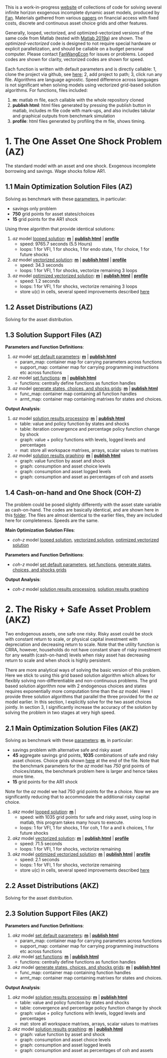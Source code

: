 This is a work-in-progress [website](https://fanwangecon.github.io/CodeDynaAsset/) of collections of code for solving several infinite horizon exogenous incomplete dynamic asset models, produced by [Fan](https://fanwangecon.github.io/). Materials gathered from various [papers](https://fanwangecon.github.io/research) on financial access with fixed costs, discrete and continuous asset choice grids and other features.

Generally, looped, vectorized, and optimized-vectorized versions of the same code from Matlab (tested with [Matlab 2019a](https://www.mathworks.com/company/newsroom/mathworks-announces-release-2019a-of-matlab-and-simulink.html)) are shown. The *optimized-vectorized* code is designed to not require special hardware or explicit parallelization, and should be callable on a budget personal computer. Please contact [FanWangEcon](https://fanwangecon.github.io/) for issues or problems.
Looped codes are shown for clarity, vectorized codes are shown for speed.

Each function is written with default parameters and is directly callable: 1, clone the project via github, see [here](docs/gitsetup.md); 2, add project to path; 3, click run any file. Algorithms are language agnostic. Speed difference across languages is not significant when solving models using vectorized grid-based solution algorithms. For functions, files included:

1. **m**: matlab m file, each callable with the whole repository cloned
2. **publish html**: html files generated by pressing the publish button in matlab, includes m file code with mark-ups, and also includes tabular and graphical outputs from benchmark simulation
3. **profile**: html files generated by profiling the m file, shows timing.


# 1. The One Asset One Shock Problem (AZ)
<!-- https://fanwangecon.github.io/CodeDynaAsset/m_az -->

The standard model with an asset and one shock. Exogenous incomplete borrowing and savings. Wage shocks follow AR1.

## 1.1 Main Optimization Solution Files (AZ)

Solving as benchmark with these [parameters](https://fanwangecon.github.io/CodeDynaAsset/m_az/paramfunc/html/ffs_az_set_default_param.html), in particular:

- savings only problem
- **750** grid points for asset states/choices
- **15** grid points for the AR1 shock

Using three algorithm that provide identical solutions:

1. *az* model [looped solution](https://fanwangecon.github.io/CodeDynaAsset/m_az/solve/html/ff_az_vf.html): [**m**](https://github.com/FanWangEcon/CodeDynaAsset/blob/master/m_az/solve/ff_az_vf.m) \| [**publish html**](https://fanwangecon.github.io/CodeDynaAsset/m_az/solve/html/ff_az_vf.html) \| [**profile**](https://fanwangecon.github.io/CodeDynaAsset/m_az/solve/profile/ff_az_vf_default_p3/file0.html)
    * speed: 9765.7 seconds (5.5 Hours)
    * loops: 1 for VFI, 1 for shocks, 1 for endo state, 1 for choice, 1 for future shocks
2. *az* model [vectorized solution](https://fanwangecon.github.io/CodeDynaAsset/m_az/solve/html/ff_az_vf_vec.html): [**m**](https://github.com/FanWangEcon/CodeDynaAsset/blob/master/m_az/solve/ff_az_vf_vec.m) \| [**publish html**](https://fanwangecon.github.io/CodeDynaAsset/m_az/solve/html/ff_az_vf_vec.html) \| [**profile**](https://fanwangecon.github.io/CodeDynaAsset/m_az/solve/profile/ff_az_vf_vec_default_p3/file0.html)    
    * speed: 34.3 seconds
    * loops: 1 for VFI, 1 for shocks, vectorize remaining 3 loops
3. *az* model [optimized vectorized solution](https://fanwangecon.github.io/CodeDynaAsset/m_az/solve/html/ff_az_vf_vecsv.html): [**m**](https://github.com/FanWangEcon/CodeDynaAsset/blob/master/m_az/solve/ff_az_vf_vecsv.m) \| [**publish html**](https://fanwangecon.github.io/CodeDynaAsset/m_az/solve/html/ff_az_vf_vecsv.html) \| [**profile**](https://fanwangecon.github.io/CodeDynaAsset/m_az/solve/profile/ff_az_vf_vecsv_default_p3/file0.html)    
    * speed: 1.2 seconds
    * loops: 1 for VFI, 1 for shocks, vectorize remaining 3 loops
    * store u(c) in cells, several speed improvements described [here](https://fanwangecon.github.io/M4Econ/)

## 1.2 Asset Distributions (AZ)

Solving for the asset distribution.

## 1.3 Solution Support Files (AZ)

**Parameters and Function Definitions**:
1. *az* model [set default parameters](https://fanwangecon.github.io/CodeDynaAsset/m_az/paramfunc/html/ffs_az_set_default_param.html): [**m**](https://github.com/FanWangEcon/CodeDynaAsset/blob/master/m_az/paramfunc/ffs_az_set_default_param.m) \| [**publish html**](https://fanwangecon.github.io/CodeDynaAsset/m_az/paramfunc/html/ffs_az_set_default_param.html)
    * param_map: container map for carrying parameters across functions
    * support_map: container map for carrying programming instructions etc across functions
2. *az* model [set functions](https://fanwangecon.github.io/CodeDynaAsset/m_az/paramfunc/html/ffs_az_set_functions.html): [**m**](https://github.com/FanWangEcon/CodeDynaAsset/blob/master/m_az/paramfunc/ffs_az_set_functions.m) \| [**publish html**](https://fanwangecon.github.io/CodeDynaAsset/m_az/paramfunc/html/ffs_az_set_functions.html)
    * functions: centrally define functions as function handles
3. *az* model [generate states, choices, and shocks grids](https://fanwangecon.github.io/CodeDynaAsset/m_az/paramfunc/html/ffs_az_get_funcgrid.html): [**m**](https://github.com/FanWangEcon/CodeDynaAsset/blob/master/m_az/paramfunc/ffs_az_get_funcgrid.m) \| [**publish html**](https://fanwangecon.github.io/CodeDynaAsset/m_az/paramfunc/html/ffs_az_get_funcgrid.html)
    * func_map: container map containing all function handles
    * armt_map: container map containing matrixes for states and choices.

**Output Analysis**:
1.  *az* model [solution results processing](https://fanwangecon.github.io/CodeDynaAsset/m_az/solvepost/html/ff_az_vf_post.html): [**m**](https://github.com/FanWangEcon/CodeDynaAsset/blob/master/m_az/solvepost/ff_az_vf_post.m) \| [**publish html**](https://fanwangecon.github.io/CodeDynaAsset/m_az/solvepost/html/ff_az_vf_post.html)
    * table: value and policy function by states and shocks
    * table: iteration convergence and percentage policy function change by shock
    * graph: value + policy functions with levels, logged levels and percentages
    * mat: store all workspace matrixes, arrays, scalar values to matrixes
2. *az* model [solution results graphing](https://fanwangecon.github.io/CodeDynaAsset/m_az/solvepost/html/ff_az_vf_post_graph.html): [**m**](https://github.com/FanWangEcon/CodeDynaAsset/blob/master/m_az/solvepost/ff_az_vf_post_graph.m) \| [**publish html**](https://fanwangecon.github.io/CodeDynaAsset/m_az/solvepost/html/ff_az_vf_post_graph.html)
    * graph: value function by asset and shock
    * graph: consumption and asset choice levels
    * graph: consumption and asset logged levels
    * graph: consumption and asset as percentages of coh and assets


## 1.4 Cash-on-hand and One Shock (COH-Z)

The problem could be posed slightly differently with the asset state variable as cash-on-hand. The codes are basically identical, and are shown here in this [folder](https://fanwangecon.github.io/CodeDynaAsset/m_oz). The files are almost identical to the earlier files, they are included here for completeness. Speeds are the same.

**Main Optimization Solution Files**:
- *coh-z* model [looped solution](https://fanwangecon.github.io/CodeDynaAsset/m_oz/solve/html/ff_oz_vf.html), [vectorized solution](https://fanwangecon.github.io/CodeDynaAsset/m_oz/solve/html/ff_oz_vf_vec.html), [optimized vectorized solution](https://fanwangecon.github.io/CodeDynaAsset/m_oz/solve/html/ff_oz_vf_vecsv.html)

**Parameters and Function Definitions**:
- *coh-z* model [set default parameters](https://fanwangecon.github.io/CodeDynaAsset/m_oz/paramfunc/html/ffs_oz_set_default_param.html), [set functions](https://fanwangecon.github.io/CodeDynaAsset/m_oz/paramfunc/html/ffs_oz_set_functions.html), [generate states, choices, and shocks grids](https://fanwangecon.github.io/CodeDynaAsset/m_oz/paramfunc/html/ffs_oz_get_funcgrid.html)

**Output Analysis**:
- *coh-z* model [solution results processing](https://fanwangecon.github.io/CodeDynaAsset/m_oz/solvepost/html/ff_oz_vf_post.html), [solution results graphing](https://fanwangecon.github.io/CodeDynaAsset/m_oz/solvepost/html/ff_oz_vf_post_graph.html)


# 2. The Risky + Safe Asset Problem (AKZ)

Two endogenous assets, one safe one risky. Risky asset could be stock with constant return to scale, or physical capital investment with depreciation and decreasing return to scale. Note that the utility function is CRRA, however, households do not have constant share of risky investment for any wealth (cash-on-hand) levels when risky asset has decreasing return to scale and when shock is highly persistent.

There are more analytical ways of solving the basic version of this problem. Here we stick to using this grid based solution algorithm which allows for flexibly solving non-differentiable and non-continuous problems. The grid based solution algorithm now with 2 endogenous choices and states requires exponentially more computation time than the *az* model. Here I provide three solution algorithms that parallel the three provided for the *az* model earlier. In this section, I explicitly solve for the two asset choices jointly. In section 3, I significantly increase the accuracy of the solution by solving the problem in two stages at very high speed.

## 2.1 Main Optimization Solution Files (AKZ)

Solving as benchmark with these [parameters](https://fanwangecon.github.io/CodeDynaAsset/m_akz/paramfunc/html/ffs_akz_set_default_param.html): [**m**](https://github.com/FanWangEcon/CodeDynaAsset/blob/master/m_akz/paramfunc/ffs_akz_set_default_param.m), in particular:

- savings problem with alternative safe and risky asset
- **45** aggregate savings grid points, **1035** combinations of safe and risky asset choices. Choice grids shown [here](https://fanwangecon.github.io/CodeDynaAsset/m_akz/paramfunc/html/ffs_akz_get_funcgrid.html) at the end of the file. Note that the benchmark parameters for the *az* model has *750* grid points of choices/states, the benchmark problem here is larger and hence takes more time.
- **15** grid points for the AR1 shock

Note for the *az* model we had 750 grid points for the a choice. Now we are significantly reducing that to accommodate the additional risky capital choice.

1. *akz* model [looped solution](https://fanwangecon.github.io/CodeDynaAsset/m_akz/solve/html/ff_akz_vf.html): [**m**](https://github.com/FanWangEcon/CodeDynaAsset/blob/master/m_akz/solve/ff_akz_vf.m) \|
    * speed: with 1035 grid points for safe and risky asset, using loop in matlab, this program takes many hours to execute.
    * loops: 1 for VFI, 1 for shocks, 1 for coh, 1 for a and k choices, 1 for future shocks
2. *akz* model [vectorized solution](https://fanwangecon.github.io/CodeDynaAsset/m_akz/solve/html/ff_akz_vf_vec.html): [**m**](https://github.com/FanWangEcon/CodeDynaAsset/blob/master/m_akz/solve/ff_akz_vf_vec.m) \| [**publish html**](https://fanwangecon.github.io/CodeDynaAsset/m_akz/solve/html/ff_akz_vf_vec.html) \| [**profile**](https://fanwangecon.github.io/CodeDynaAsset/m_akz/solve/profile/ff_akz_vf_vec_default_p3/file0.html)    
    * speed: 71.5 seconds
    * loops: 1 for VFI, 1 for shocks, vectorize remaining
3. *akz* model [optimized vectorized solution](https://fanwangecon.github.io/CodeDynaAsset/m_akz/solve/html/ff_akz_vf_vecsv.html): [**m**](https://github.com/FanWangEcon/CodeDynaAsset/blob/master/m_akz/solve/ff_akz_vf_vecsv.m) \| [**publish html**](https://fanwangecon.github.io/CodeDynaAsset/m_akz/solve/html/ff_akz_vf_vecsv.html) \| [**profile**](https://fanwangecon.github.io/CodeDynaAsset/m_akz/solve/profile/ff_akz_vf_vecsv_default_p3/file0.html)    
    * speed: 2.1 seconds
    * loops: 1 for VFI, 1 for shocks, vectorize remaining
    * store u(c) in cells, several speed improvements described [here](https://fanwangecon.github.io/M4Econ/)

## 2.2 Asset Distributions (AKZ)

Solving for the asset distribution.

## 2.3 Solution Support Files (AKZ)

**Parameters and Function Definitions**:
1. *akz* model [set default parameters](https://fanwangecon.github.io/CodeDynaAsset/m_akz/paramfunc/html/ffs_akz_set_default_param.html): [**m**](https://github.com/FanWangEcon/CodeDynaAsset/blob/master/m_akz/paramfunc/ffs_akz_set_default_param.m) \| [**publish html**](https://fanwangecon.github.io/CodeDynaAsset/m_akz/paramfunc/html/ffs_akz_set_default_param.html)
    * param_map: container map for carrying parameters across functions
    * support_map: container map for carrying programming instructions etc across functions
2. *akz* model [set functions](https://fanwangecon.github.io/CodeDynaAsset/m_akz/paramfunc/html/ffs_akz_set_functions.html): [**m**](https://github.com/FanWangEcon/CodeDynaAsset/blob/master/m_akz/paramfunc/ffs_akz_set_functions.m) \| [**publish html**](https://fanwangecon.github.io/CodeDynaAsset/m_akz/paramfunc/html/ffs_akz_set_functions.html)
    * functions: centrally define functions as function handles
3. *akz* model [generate states, choices, and shocks grids](https://fanwangecon.github.io/CodeDynaAsset/m_akz/paramfunc/html/ffs_akz_get_funcgrid.html): [**m**](https://github.com/FanWangEcon/CodeDynaAsset/blob/master/m_akz/paramfunc/ffs_akz_get_funcgrid.m) \| [**publish html**](https://fanwangecon.github.io/CodeDynaAsset/m_akz/paramfunc/html/ffs_akz_get_funcgrid.html)
    * func_map: container map containing function handles
    * armt_map: container map containing matrixes for states and choices.

**Output Analysis**:
1.  *akz* model [solution results processing](https://fanwangecon.github.io/CodeDynaAsset/m_akz/solvepost/html/ff_akz_vf_post.html): [**m**](https://github.com/FanWangEcon/CodeDynaAsset/blob/master/m_akz/solvepost/ff_akz_vf_post.m) \| [**publish html**](https://fanwangecon.github.io/CodeDynaAsset/m_akz/solvepost/html/ff_akz_vf_post.html)
    * table: value and policy function by states and shocks
    * table: convergence and percentage policy function change by shock
    * graph: value + policy functions with levels, logged levels and percentages
    * mat: store all workspace matrixes, arrays, scalar values to matrixes
2. *akz* model [solution results graphing](https://fanwangecon.github.io/CodeDynaAsset/m_akz/solvepost/html/ff_akz_vf_post_graph.html): [**m**](https://github.com/FanWangEcon/CodeDynaAsset/blob/master/m_akz/solvepost/ff_akz_vf_post_graph.m) \| [**publish html**](https://fanwangecon.github.io/CodeDynaAsset/m_akz/solvepost/html/ff_akz_vf_post_graph.html)
    * graph: value function by asset and shock
    * graph: consumption and asset choice levels
    * graph: consumption and asset logged levels
    * graph: consumption and asset as percentages of coh and assets
